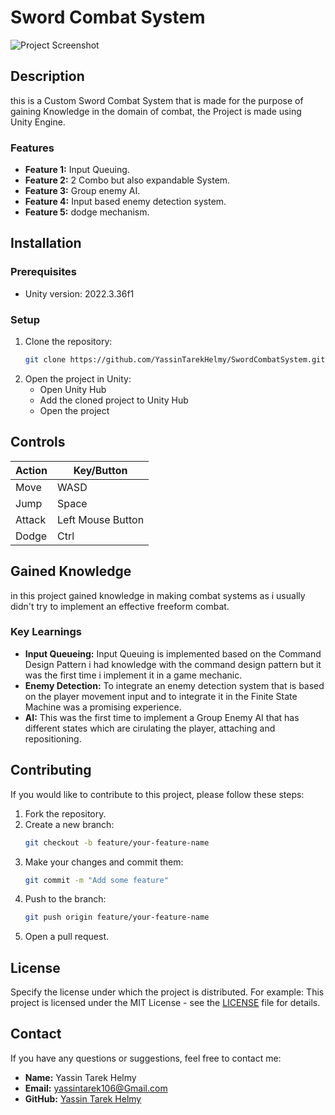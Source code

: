 
# Sword Combat System

![Project Screenshot](https://imgur.com/Y0O9odV)

## Description

this is a Custom Sword Combat System that is made for the purpose of gaining Knowledge in the domain of combat, the Project is made using Unity Engine.

### Features
- **Feature 1:** Input Queuing.
- **Feature 2:** 2 Combo but also expandable System.
- **Feature 3:** Group enemy AI.
- **Feature 4:** Input based enemy detection system.
- **Feature 5:** dodge mechanism.

## Installation

### Prerequisites
- Unity version: 2022.3.36f1

### Setup
1. Clone the repository:
    ```sh
    git clone https://github.com/YassinTarekHelmy/SwordCombatSystem.git
    ```
2. Open the project in Unity:
    - Open Unity Hub
    - Add the cloned project to Unity Hub
    - Open the project

## Controls

| Action      | Key/Button         |
|-------------|--------------------|
| Move        | WASD               |
| Jump        | Space              |
| Attack      | Left Mouse Button  |
| Dodge       | Ctrl               |

## Gained Knowledge

in this project gained knowledge in making combat systems as i usually didn't try to implement an effective freeform combat.

### Key Learnings
- **Input Queueing:** Input Queuing is implemented based on the Command Design Pattern i had knowledge with the command design pattern but it was the first time i implement it in a game mechanic. 
- **Enemy Detection:** To integrate an enemy detection system that is based on the player movement input and to integrate it in the Finite State Machine was a promising experience.
- **AI:** This was the first time to implement a Group Enemy AI that has different states which are cirulating the player, attaching and repositioning.

## Contributing

If you would like to contribute to this project, please follow these steps:

1. Fork the repository.
2. Create a new branch:
    ```sh
    git checkout -b feature/your-feature-name
    ```
3. Make your changes and commit them:
    ```sh
    git commit -m "Add some feature"
    ```
4. Push to the branch:
    ```sh
    git push origin feature/your-feature-name
    ```
5. Open a pull request.

## License

Specify the license under which the project is distributed. For example:
This project is licensed under the MIT License - see the [LICENSE](LICENSE.txt) file for details.

## Contact

If you have any questions or suggestions, feel free to contact me:
- **Name:** Yassin Tarek Helmy
- **Email:** yassintarek106@Gmail.com
- **GitHub:** [Yassin Tarek Helmy](https://github.com/YassinTarekHelmy)
